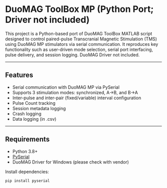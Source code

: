 # DuoMAG ToolBox MP (Python Port; Driver not included)

This project is a Python-based port of DuoMAG ToolBox MATLAB script designed to control paired-pulse Transcranial Magnetic Stimulation (TMS) using DuoMAG MP stimulators via serial communication. It reproduces key functionality such as user-driven mode selection, serial port interfacing, pulse delivery, and session logging. DuoMAG Driver not included.

---

## Features

- Serial communication with DuoMAG MP via PySerial
- Supports 3 stimulation modes: synchronized, A→B, and B→A
- Inter-pulse and inter-pair (fixed/variable) interval configuration
- Pulse Count tracking
- Session metadata logging
- Crash logging
- Data logging (in .csv)

---

## Requirements

- Python 3.8+
- [PySerial](https://pypi.org/project/pyserial/)
- DuoMAG Driver for Windows (please check with vendor)

Install dependencies:

```bash
pip install pyserial
